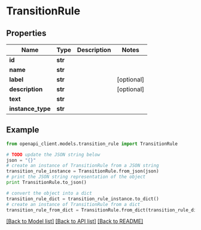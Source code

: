 # TransitionRule


## Properties
Name | Type | Description | Notes
------------ | ------------- | ------------- | -------------
**id** | **str** |  | 
**name** | **str** |  | 
**label** | **str** |  | [optional] 
**description** | **str** |  | [optional] 
**text** | **str** |  | 
**instance_type** | **str** |  | 

## Example

```python
from openapi_client.models.transition_rule import TransitionRule

# TODO update the JSON string below
json = "{}"
# create an instance of TransitionRule from a JSON string
transition_rule_instance = TransitionRule.from_json(json)
# print the JSON string representation of the object
print TransitionRule.to_json()

# convert the object into a dict
transition_rule_dict = transition_rule_instance.to_dict()
# create an instance of TransitionRule from a dict
transition_rule_from_dict = TransitionRule.from_dict(transition_rule_dict)
```
[[Back to Model list]](../README.md#documentation-for-models) [[Back to API list]](../README.md#documentation-for-api-endpoints) [[Back to README]](../README.md)


